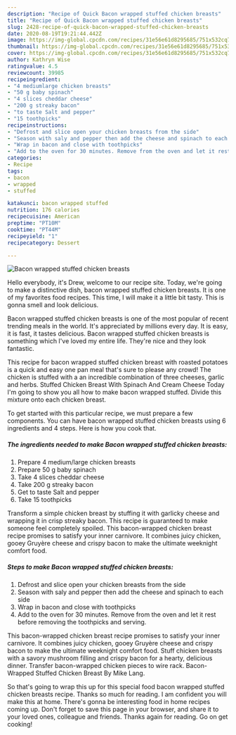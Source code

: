 ```yaml
---
description: "Recipe of Quick Bacon wrapped stuffed chicken breasts"
title: "Recipe of Quick Bacon wrapped stuffed chicken breasts"
slug: 2428-recipe-of-quick-bacon-wrapped-stuffed-chicken-breasts
date: 2020-08-19T19:21:44.442Z
image: https://img-global.cpcdn.com/recipes/31e56e61d8295685/751x532cq70/bacon-wrapped-stuffed-chicken-breasts-recipe-main-photo.jpg
thumbnail: https://img-global.cpcdn.com/recipes/31e56e61d8295685/751x532cq70/bacon-wrapped-stuffed-chicken-breasts-recipe-main-photo.jpg
cover: https://img-global.cpcdn.com/recipes/31e56e61d8295685/751x532cq70/bacon-wrapped-stuffed-chicken-breasts-recipe-main-photo.jpg
author: Kathryn Wise
ratingvalue: 4.5
reviewcount: 39985
recipeingredient:
- "4 mediumlarge chicken breasts"
- "50 g baby spinach"
- "4 slices cheddar cheese"
- "200 g streaky bacon"
- "to taste Salt and pepper"
- "15 toothpicks"
recipeinstructions:
- "Defrost and slice open your chicken breasts from the side"
- "Season with saly and pepper then add the cheese and spinach to each side"
- "Wrap in bacon and close with toothpicks"
- "Add to the oven for 30 minutes. Remove from the oven and let it rest before removing the toothpicks and serving."
categories:
- Recipe
tags:
- bacon
- wrapped
- stuffed

katakunci: bacon wrapped stuffed 
nutrition: 176 calories
recipecuisine: American
preptime: "PT10M"
cooktime: "PT44M"
recipeyield: "1"
recipecategory: Dessert

---
```



![Bacon wrapped stuffed chicken breasts](https://img-global.cpcdn.com/recipes/31e56e61d8295685/751x532cq70/bacon-wrapped-stuffed-chicken-breasts-recipe-main-photo.jpg)

Hello everybody, it's Drew, welcome to our recipe site. Today, we're going to make a distinctive dish, bacon wrapped stuffed chicken breasts. It is one of my favorites food recipes. This time, I will make it a little bit tasty. This is gonna smell and look delicious.

Bacon wrapped stuffed chicken breasts is one of the most popular of recent trending meals in the world. It's appreciated by millions every day. It is easy, it is fast, it tastes delicious. Bacon wrapped stuffed chicken breasts is something which I've loved my entire life. They're nice and they look fantastic.

This recipe for bacon wrapped stuffed chicken breast with roasted potatoes is a quick and easy one pan meal that&#39;s sure to please any crowd! The chicken is stuffed with a an incredible combination of three cheeses, garlic and herbs. Stuffed Chicken Breast With Spinach And Cream Cheese Today I&#39;m going to show you all how to make bacon wrapped stuffed. Divide this mixture onto each chicken breast.


To get started with this particular recipe, we must prepare a few components. You can have bacon wrapped stuffed chicken breasts using 6 ingredients and 4 steps. Here is how you cook that.

<!--inarticleads1-->

##### The ingredients needed to make Bacon wrapped stuffed chicken breasts:

1. Prepare 4 medium/large chicken breasts
1. Prepare 50 g baby spinach
1. Take 4 slices cheddar cheese
1. Take 200 g streaky bacon
1. Get to taste Salt and pepper
1. Take 15 toothpicks


Transform a simple chicken breast by stuffing it with garlicky cheese and wrapping it in crisp streaky bacon. This recipe is guaranteed to make someone feel completely spoiled. This bacon-wrapped chicken breast recipe promises to satisfy your inner carnivore. It combines juicy chicken, gooey Gruyère cheese and crispy bacon to make the ultimate weeknight comfort food. 

<!--inarticleads2-->

##### Steps to make Bacon wrapped stuffed chicken breasts:

1. Defrost and slice open your chicken breasts from the side
1. Season with saly and pepper then add the cheese and spinach to each side
1. Wrap in bacon and close with toothpicks
1. Add to the oven for 30 minutes. Remove from the oven and let it rest before removing the toothpicks and serving.


This bacon-wrapped chicken breast recipe promises to satisfy your inner carnivore. It combines juicy chicken, gooey Gruyère cheese and crispy bacon to make the ultimate weeknight comfort food. Stuff chicken breasts with a savory mushroom filling and crispy bacon for a hearty, delicious dinner. Transfer bacon-wrapped chicken pieces to wire rack. Bacon-Wrapped Stuffed Chicken Breast By Mike Lang. 

So that's going to wrap this up for this special food bacon wrapped stuffed chicken breasts recipe. Thanks so much for reading. I am confident you will make this at home. There's gonna be interesting food in home recipes coming up. Don't forget to save this page in your browser, and share it to your loved ones, colleague and friends. Thanks again for reading. Go on get cooking!
